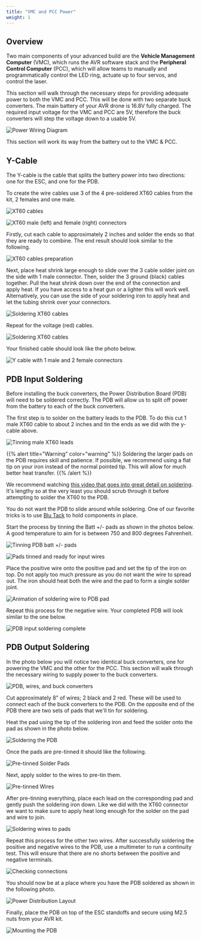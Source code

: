 ```yaml
---
title: "VMC and PCC Power"
weight: 1
---
```


## Overview

Two main components of your advanced build are the **Vehicle Management Computer** (VMC), which runs the AVR software stack and the **Peripheral Control Computer** (PCC), which will allow teams to manually and programmatically control the LED ring, actuate up to four servos, and control the laser.

This section will walk through the necessary steps for providing adequate power to both the VMC and PCC.
This will be done with two separate buck converters.
The main battery of your AVR drone is 16.8V fully charged.
The required input voltage for the VMC and PCC are 5V, therefore the buck converters will step the voltage down to a usable 5V.

![Power Wiring Diagram](avr_power_wiring_diagram.jpg)

This section will work its way from the battery out to the VMC & PCC.

## Y-Cable

The Y-cable is the cable that splits the battery power into two directions: one for the ESC, and one for the PDB.

To create the wire cables use 3 of the 4 pre-soldered XT60 cables from the kit, 2 females and one male.

![XT60 cables](y_cable_layout_1.jpg)

![XT60 male (left) and female (right) connectors ](y_cable_male_female.jpg)

Firstly, cut each cable to approximately 2 inches and solder the ends so that they are ready to combine. The end result should look similar to the following.

![XT60 cables preparation](y_cable_layout_2.jpg)

Next, place heat shrink large enough to slide over the 3 cable solder joint on the side with 1 male connector. Then, solder the 3 ground (black) cables together.
Pull the heat shrink down over the end of the connection and apply heat.
If you have access to a heat gun or a lighter this will work well.
Alternatively, you can use the side of your soldering iron to apply heat and let the tubing shrink over your connectors.

![Soldering XT60 cables](y_cable_assy_1.jpg)

Repeat for the voltage (red) cables.

![Soldering XT60 cables](y_cable_assy_2.jpg)

Your finished cable should look like the photo below.

![Y cable with 1 male and 2 female connectors](y_cable_complete.jpg)

## PDB Input Soldering

Before installing the buck converters, the Power Distribution Board (PDB) will need to be soldered correctly. The PDB will allow us to split off power from the battery to each of the buck converters.

The first step is to solder on the battery leads to the PDB.
To do this cut 1 male XT60 cable to about 2 inches and tin the ends as we did with the y-cable above.

![Tinning male XT60 leads](pdb_xt60_tinning.jpg)

{{% alert title="Warning" color="warning" %}}
Soldering the larger pads on the PDB requires skill and patience. If possible, we recommend using a flat tip on your iron instead of the normal pointed tip. This will allow for much better heat transfer.
{{% /alert %}}

We recommend watching <a href="https://www.youtube.com/watch?v=GoPT69y98pY" target="_blank">this video that goes into great detail on soldering</a>. It's lengthy so at the very least you should scrub through it before attempting to solder the XT60 to the PDB.

You do not want the PDB to slide around while soldering. One of our favorite tricks is to use <a href="https://www.amazon.com/Blu-Tack-S050Q-Reusable-Adhesive-75g/dp/B001FGLX72" target="_blank">Blu Tack</a> to hold components in place.

Start the process by tinning the Batt +/- pads as shown in the photos below. A good temperature to aim for is between 750 and 800 degrees Fahrenheit.

![Tinning PDB batt +/- pads](pdb_input_soldering_1.jpg)

![Pads tinned and ready for input wires](pdb_input_soldering_2.jpg)

Place the positive wire onto the positive pad and set the tip of the iron on top. Do not apply too much pressure as you do not want the wire to spread out. The iron should heat both the wire and the pad to form a single solder joint.

![Animation of soldering wire to PDB pad](pdb_soldering.gif)

Repeat this process for the negative wire. Your completed PDB will look similar to the one below.

![PDB input soldering complete](pdb_completed.jpg)

## PDB Output Soldering

In the photo below you will notice two identical buck converters, one for powering the VMC and the other for the PCC. This section will walk through the necessary wiring to supply power to the buck converters.

![PDB, wires, and buck converters](power_overview.jpg)

Cut approximately 8" of wires; 2 black and 2 red. These will be used to connect each of the buck converters to the PDB. On the opposite end of the PDB there are two sets of pads that we'll tin for soldering.

Heat the pad using the tip of the soldering iron and feed the solder onto the pad as shown in the photo below.

![Soldering the PDB](pdu_solder_pads_1.jpg)

Once the pads are pre-tinned it should like the following.

![Pre-tinned Solder Pads](pdu_solder_pads_2.jpg)

Next, apply solder to the wires to pre-tin them.

![Pre-tinned Wires](pdu_pretin.jpg)

After pre-tinning everything, place each lead on the corresponding pad and gently push the soldering iron down. Like we did with the XT60 connector we want to make sure to apply heat long enough for the solder on the pad and wire to join.

![Soldering wires to pads](pdu_solder_pads_3.jpg)

Repeat this process for the other two wires. After successfully soldering the positive and negative wires to the PDB, use a multimeter to run a continuity test. This will ensure that there are no shorts between the positive and negative terminals.

![Checking connections](pdu_verification.jpg)

You should now be at a place where you have the PDB soldered as shown in the following photo.

![Power Distribution Layout](power_layout.jpg)

Finally, place the PDB on top of the ESC standoffs and secure using M2.5 nuts from your AVR kit.

![Mounting the PDB](pdu_mounting.jpg)
